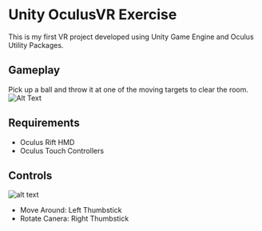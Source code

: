 # Unity OculusVR Exercise
This is my first VR project developed using Unity Game Engine and Oculus Utility Packages.

## Gameplay
Pick up a ball and throw it at one of the moving targets to clear the room.
![Alt Text](gameplay.gif)

## Requirements
* Oculus Rift HMD
* Oculus Touch Controllers

## Controls
![alt text](https://docs.unity3d.com/uploads/Main/OculusControllersTouchControllers.png "Oculus Touch Diagram")
  * Move Around: Left Thumbstick
  * Rotate Canera: Right Thumbstick
